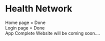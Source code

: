 # Health Network
Home page = Done <br />
Login page = Done <br />
App Complete
Website will be coming soon....

